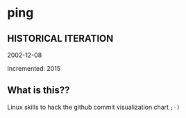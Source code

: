 # ping

## HISTORICAL ITERATION
2002-12-08

Incremented: 2015

## What is this?? 
Linux skills to hack the github commit visualization chart `;-)`
